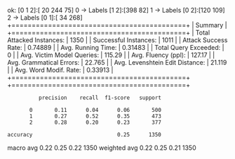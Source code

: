 ok: [0 1 2]:[ 20 244  75]
0 -> Labels [1 2]:[398  82]
1 -> Labels [0 2]:[120 109]
2 -> Labels [0 1]:[ 34 268]
+===========================================+
|                  Summary                  |
+===========================================+
| Total Attacked Instances:       | 1350    |
| Successful Instances:           | 1011    |
| Attack Success Rate:            | 0.74889 |
| Avg. Running Time:              | 0.31483 |
| Total Query Exceeded:           | 0       |
| Avg. Victim Model Queries:      | 115.29  |
| Avg. Fluency (ppl):             | 127.17  |
| Avg. Grammatical Errors:        | 22.765  |
| Avg. Levenshtein Edit Distance: | 21.119  |
| Avg. Word Modif. Rate:          | 0.33913 |
+===========================================+
+===========================================+

              precision    recall  f1-score   support

           0       0.11      0.04      0.06       500
           1       0.27      0.52      0.35       473
           2       0.28      0.20      0.23       377

    accuracy                           0.25      1350
   macro avg       0.22      0.25      0.22      1350
weighted avg       0.22      0.25      0.21      1350